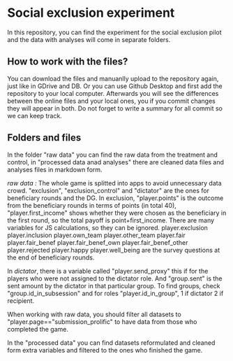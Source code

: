 # Social exclusion experiment
In this repository, you can find the experiment for the social exclusion pilot and the data with analyses will come in separate folders. 

## How to work with the files?
You can download the files and manuanlly upload to the repository again, just like in GDrive and DB. Or you can use Github Desktop and first add the repository to your local computer. 
Afterwards you will see the differences between the online files and your local ones, you if you commit changes they will appear in both. Do not forget to write a summary for all commit so we can keep track. 

## Folders and files

In the folder "raw data" you can find the raw data from the treatment and control, in "processed data anad analyses" there are cleaned data files and analyses files in markdown form. 

*raw data :* The whole game is splitted into apps to avoid unnecessary data crowd. "exclusion", "exclusion_control" and "dictator" are the ones for beneficiary rounds and the DG. In exclusion, "player.points" is the outcome from the beneficiary rounds in terms of points (in total 40), "player.first_income" shows whether they were chosen as the beneficiary in the first round, so the total payoff is point+first_income. There are many variables for JS calculations, so they can be ignored. player.exclusion	player.inclusion	player.own_team	player.other_team	player.fair	player.fair_benef	player.fair_benef_own	player.fair_benef_other	player.rejected	player.happy	player.well_being are the survey questions at the end of beneficiary rounds. 

In *dictator*, there is a variable called "player.send_proxy" this if for the players who were not assigned to the dictator role. And "group.sent" is the sent amount by the dictator in that particular group. To find groups, check "group.id_in_subsession" and for roles "player.id_in_group", 1 if dictator 2 if recipient. 

When working with raw data, you should filter all datasets to "player.page=="submission_prolific" to have data from those who completed the game.

In the "processed data" you can find datasets reformulated and cleaned form extra variables and filtered to the ones who finished the game. 

